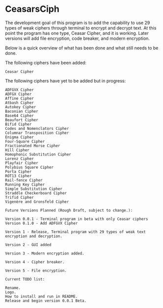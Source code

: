 # CeasarsCiph
The development goal of this program is to add the capability to use 29 types of weak ciphers through terminal to encrypt and decrypt text. At this point the program has one type, Ceasar Cipher, and it is working. Later versions will add file encryption, code breaker, and modern encryption.

Below is a quick overview of what has been done and what still needs to be done.

The following ciphers have been added:

    Ceasar Cipher

The following ciphers have yet to be added but in progress:

    ADFGVX Cipher
    ADFGX Cipher
    Affine Cipher
    Atbash Cipher
    Autokey Cipher
    Baconian Cipher
    Base64 Cipher
    Beaufort Cipher
    Bifid Cipher
    Codes and Nomenclators Cipher
    Columnar Transposition Cipher
    Enigma Cipher
    Four-Square Cipher
    Fractionated Morse Cipher
    Hill Cipher
    Homophonic Substitution Cipher
    Lorenz Cipher
    Playfair Cipher
    Polybius Square Cipher
    Porta Cipher
    ROT13 Cipher
    Rail-fence Cipher
    Running Key Cipher
    Simple Substitution Cipher
    Straddle Checkerboard Cipher
    Trifid Cipher
    Vigenère and Gronsfeld Cipher

    Future Versions Planned (Rough Draft, subject to change.):

    Version 0.0.1 - Terminal program in beta with only Ceasar ciphers
    Version 0.1.0 - Add ADFGVX Cipher

    Version 1 - Release, Terminal program with 29 types of weak text encryption and decryption.

    Version 2 - GUI added

    Version 3 - Modern encryption added.

    Version 4 - Cipher breaker.

    Version 5 - File encryption.

    Current TODO list:

    Rename.
    Logo.
    How to install and run in README.
    Release and begin version 0.0.1 Beta.
